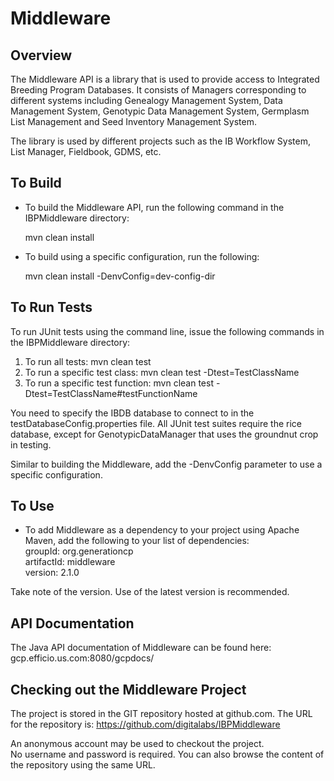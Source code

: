 Middleware
============

Overview
----------
The Middleware API is a library that is used to provide access to Integrated Breeding Program Databases. 
It consists of Managers corresponding to different systems including Genealogy Management System, Data Management System, 
Genotypic Data Management System, Germplasm List Management and Seed Inventory Management System. 

The library is used by different projects such as the IB Workflow System, List Manager, Fieldbook, GDMS, etc.
 
To Build
----------
* To build the Middleware API, run the following command in the IBPMiddleware directory:  
  
    mvn clean install
    
* To build using a specific configuration, run the following:  
  
    mvn clean install -DenvConfig=dev-config-dir  
  
  
To Run Tests
--------------
To run JUnit tests using the command line, issue the following commands in the IBPMiddleware directory:
  1.  To run all tests: mvn clean test
  2.  To run a specific test class: mvn clean test -Dtest=TestClassName
  3.  To run a specific test function: mvn clean test -Dtest=TestClassName#testFunctionName

You need to specify the IBDB database to connect to in the testDatabaseConfig.properties file. 
All JUnit test suites require the rice database, except for GenotypicDataManager that uses 
the groundnut crop in testing.

Similar to building the Middleware, add the -DenvConfig parameter to use a specific configuration.
 
To Use
-----------
* To add Middleware as a dependency to your project using Apache Maven, add the following to your list of dependencies:  
        groupId: org.generationcp  
        artifactId: middleware  
        version: 2.1.0  

Take note of the version.  Use of the latest version is recommended.  


API Documentation
-------------------
The Java API documentation of Middleware can be found here:   
    gcp.efficio.us.com:8080/gcpdocs/


Checking out the Middleware Project
-------------------
The project is stored in the GIT repository hosted at github.com.  The URL for the repository is: 
    https://github.com/digitalabs/IBPMiddleware   

An anonymous account may be used to checkout the project.  
No username and password is required.  You can also browse the content of the repository using the same URL.  


